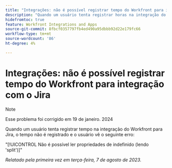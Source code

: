 ```yaml
---
title: "Integrações: não é possível registrar tempo do Workfront para integração com o Jira"
description: "Quando um usuário tenta registrar horas na integração do Workfront para Jira, a hora não é registrada e o usuário vê um erro."
hidefromtoc: true
feature: Workfront Integrations and Apps
source-git-commit: 8fbcf0357797fb4ed490a95dbbb92d22e179fc66
workflow-type: tm+mt
source-wordcount: '86'
ht-degree: 4%

---
```



# Integrações: não é possível registrar tempo do Workfront para integração com o Jira

>[!NOTE]
>
>Esse problema foi corrigido em 19 de janeiro. 2024

Quando um usuário tenta registrar tempo na integração do Workfront para Jira, o tempo não é registrado e o usuário vê o seguinte erro:

&quot;[!UICONTROL Não é possível ler propriedades de indefinido (lendo &#39;split&#39;)]&quot;

_Relatado pela primeira vez em terça-feira, 7 de agosto de 2023._
